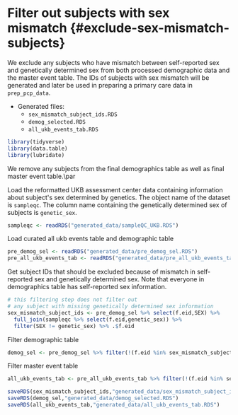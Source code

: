# Filter out subjects with sex mismatch {#exclude-sex-mismatch-subjects}

We exclude any subjects who have mismatch between self-reported sex and genetically determined sex from both processed demographic data and the master event table. The IDs of subjects with sex mismatch will be generated and later be used in preparing a primary care data in `prep_pcp_data`.

* Generated files: 
  - `sex_mismatch_subject_ids.RDS`
  - `demog_selected.RDS`
  - `all_ukb_events_tab.RDS`




```r
library(tidyverse)
library(data.table)
library(lubridate)
```

We remove any subjects from the final demographics table as well as final master event table.\par

Load the reformatted UKB assessment center data containing information about subject's sex determined by genetics. The object name of the dataset is `sampleqc`. The column name containing the genetically determined sex of subjects is `genetic_sex`. 

```r
sampleqc <- readRDS("generated_data/sampleQC_UKB.RDS")
```

Load curated all ukb events table and demographic table

```r
pre_demog_sel <- readRDS("generated_data/pre_demog_sel.RDS")
pre_all_ukb_events_tab <- readRDS("generated_data/pre_all_ukb_events_tab.RDS")
```

Get subject IDs that should be excluded because of mismatch in self-reported sex and genetically determined sex. Note that everyone in demographics table has self-reported sex information.

```r
# this filtering step does not filter out 
# any subject with missing genetically determined sex information
sex_mismatch_subject_ids <- pre_demog_sel %>% select(f.eid,SEX) %>% 
  full_join(sampleqc %>% select(f.eid,genetic_sex)) %>% 
  filter(SEX != genetic_sex) %>% .$f.eid 
```

Filter demographic table

```r
demog_sel <- pre_demog_sel %>% filter(!(f.eid %in% sex_mismatch_subject_ids))
```

Filter master event table

```r
all_ukb_events_tab <- pre_all_ukb_events_tab %>% filter(!(f.eid %in% sex_mismatch_subject_ids))
```


```r
saveRDS(sex_mismatch_subject_ids,"generated_data/sex_mismatch_subject_ids.RDS")
saveRDS(demog_sel,"generated_data/demog_selected.RDS")
saveRDS(all_ukb_events_tab,"generated_data/all_ukb_events_tab.RDS")
```











